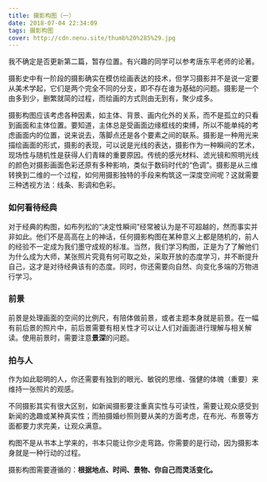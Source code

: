 ```yaml
---
title: 摄影构图（一）
date: 2018-07-04 22:34:09
tags: 摄影构图
cover: http://cdn.nenu.site/thumb%20%285%29.jpg
---
```


我不确定是否更新第二篇，暂存位置。有兴趣的同学可以参考唐东平老师的论著。

摄影史中有一阶段的摄影确实在模仿绘画表达的技术，但学习摄影并不是说一定要从美术学起，它们是两个完全不同的分支，即不存在谁为基础的问题。摄影是一个由多到少，删繁就简的过程，而绘画的方式则由无到有，聚少成多。

摄影构图应该考虑各种因素，如主体、背景、画内化外的关系，而不是孤立的只看到画面和主体位置。要知道，主体总是受画面边缘框线的束缚，所以不能单纯的考虑画面内的位置，说来说去，落脚点还是各个要素之间的联系。摄影是一种用光来描绘画面的形式，摄影的表现，可以说是光线的表达，摄影作为一种瞬间的艺术，现场性与随机性是获得人们青睐的重要原因。传统的感光材料、滤光镜和照明光线的颜色对摄影画面色彩还原有多种影响，类似于数码时代的“色调”。摄影是从三维转换到二维的一个过程，如何用摄影独特的手段来构筑这一深度空间呢？这就需要三种透视方法：线条、影调和色彩。

### 如何看待经典

对于经典的构图，如布列松的“决定性瞬间”经常被认为是不可超越的，然而事实并非如此。他们不是高高在上的神话，任何摄影构图在某种意义上都是随机的，前人的经验不一定成为我们墨守成规的标准。当然，我们学习构图，正是为了了解他们为什么成为大师，某张照片究竟有何可取之处，采取开放的态度学习，并不断提升自己，这才是对待经典该有的态度。同时，你还需要向自然、向变化多端的万物进行学习。

### 前景

前景是处理画面的空间的比例尺，有陪体做前景，或者主题本身就是前景。在一幅有前后景的照片中，前后景需要有相关性才可以让人们对画面进行理解与相关解读。使用前景时，需要注意**景深**的问题。

### 拍与人

作为如此聪明的人，你还需要有独到的眼光、敏锐的思维、强健的体魄（重要）来维持一张照片的观感。

不同摄影其实有很大区别，如新闻摄影要注重真实性与可读性，需要让观众感受到新闻的逸趣或某种真实性；而拍摄婚纱照则要从美的方面考虑，在布光、布景等方面都要力求完美，让观众满意。

构图不是从书本上学来的，书本只能让你少走弯路。你需要的是行动，因为摄影本身就是一种行动的过程。

摄影构图需要遵循的：**根据地点、时间、景物、你自己而灵活变化。**

